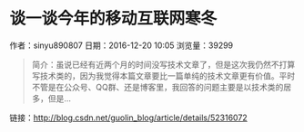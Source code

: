 # 谈一谈今年的移动互联网寒冬
作者：sinyu890807
日期：2016-12-20 10:05
浏览量：39299
> 简介：虽说已经有近两个月的时间没写技术文章了，但是这次我仍然不打算写技术类的，因为我觉得本篇文章要比一篇单纯的技术文章更有价值。平时不管是在公众号、QQ群、还是博客里，我回答的问题主要是以技术类的居多，但是...

 链接：http://blog.csdn.net/guolin_blog/article/details/52316072
